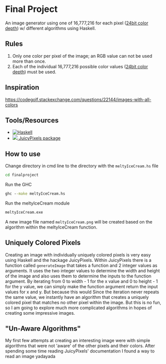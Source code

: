 # Final Project

An image generator using one of 16,777,216 for each pixel ([24bit color depth](https://en.wikipedia.org/wiki/Color_depth#True_color_.2824-bit.29)) w/ different algorithms using Haskell.

## Rules

1. Only one color per pixel of the image; an RGB value can not be used more than once.
1. Each of the individual 16,777,216 possible color values ([24bit color depth](https://en.wikipedia.org/wiki/Color_depth#True_color_.2824-bit.29)) must be used.

## Inspiration

<https://codegolf.stackexchange.com/questions/22144/images-with-all-colors>

## Tools/Resources

- [![Haskell](https://www.haskell.org/static/img/haskell-logo.svg?etag=ukf3Fg7-)](https://www.haskell.org/)
- [![](https://camo.githubusercontent.com/8138e62c7342cc9c34aba722750bddd2f38aa626/68747470733a2f2f7261772e6769746875622e636f6d2f5477696e736964652f4a756963792e506978656c732f6d61737465722f646f63696d616765732f6a756963792e706e67) JuicyPixels package](https://hackage.haskell.org/package/JuicyPixels)

## How to use

Change directory in cmd line to the directory with the `meltyIceCream.hs` file
````cmd
cd finalproject
````
Run the GHC
````cmd
ghc --make meltyIceCream.hs
````
Run the meltyIceCream module
````cmd
meltyIceCream.exe
````

A new image file named `meltyIceCream.png` will be created based on the algorithm within the meltyIceCream function.

## Uniquely Colored Pixels

Creating an image with individually uniquely colored pixels is very easy using Haskell and the hackage JuicyPixels. Within JuicyPixels there is a function called `generateImage` that takes a function and 2 integer values as arguments. It uses the two integer values to determine the width and height of the image and also uses them to determine the inputs to the function argument. By iterating from 0 to width - 1 for the x value and 0 to height - 1 for the y value, we can simply make the function argument return the input values for x and y. But because this would Since the iteration never repeats the same value, we instantly have an algorithm that creates a uniquely colored pixel that matches no other pixel within the image. But this is no fun, so I am going to explore much more complicated algorithms in hopes of creating some impressive images.

## "Un-Aware Algorithms"

My first few attempts at creating an interesting image were with simple algorithms that were not 'aware' of the other pixels and their colors. After spending some time reading JuicyPixels' documentation I found a way to read an image yadayada